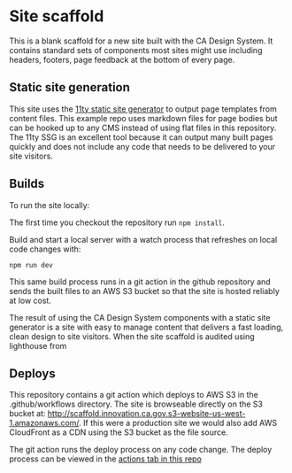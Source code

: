 # Site scaffold

This is a blank scaffold for a new site built with the CA Design System. It contains standard sets of components most sites might use including headers, footers, page feedback at the bottom of every page.

## Static site generation

This site uses the <a href="https://www.11ty.dev/">11ty static site generator</a> to output page templates from content files. This example repo uses markdown files for page bodies but can be hooked up to any CMS instead of using flat files in this repository. The 11ty SSG is an excellent tool because it can output many built pages quickly and does not include any code that needs to be delivered to your site visitors. 

## Builds

To run the site locally:

The first time you checkout the repository run ```npm install```.

Build and start a local server with a watch process that refreshes on local code changes with:

```
npm run dev
```

This same build process runs in a git action in the github repository and sends the built files to an AWS S3 bucket so that the site is hosted reliably at low cost.

The result of using the CA Design System components with a static site generator is a site with easy to manage content that delivers a fast loading, clean design to site visitors. When the site scaffold is audited using lighthouse from 

## Deploys

This repository contains a git action which deploys to AWS S3 in the .github/workflows directory. The site is browseable directly on the S3 bucket at: <a href="http://scaffold.innovation.ca.gov.s3-website-us-west-1.amazonaws.com/">http://scaffold.innovation.ca.gov.s3-website-us-west-1.amazonaws.com/</a>. If this were a production site we would also add AWS CloudFront as a CDN using the S3 bucket as the file source.

The git action runs the deploy process on any code change. The deploy process can be viewed in the <a href="https://github.com/cagov/odi-scaffold/actions">actions tab in this repo</a>